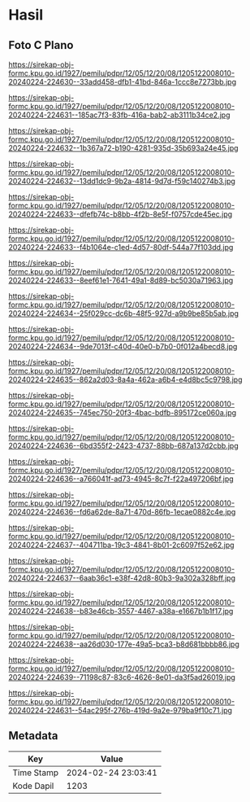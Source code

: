 # Hasil

## Foto C Plano

https://sirekap-obj-formc.kpu.go.id/1927/pemilu/pdpr/12/05/12/20/08/1205122008010-20240224-224630--33add458-dfb1-41bd-846a-1ccc8e7273bb.jpg

https://sirekap-obj-formc.kpu.go.id/1927/pemilu/pdpr/12/05/12/20/08/1205122008010-20240224-224631--185ac7f3-83fb-416a-bab2-ab3111b34ce2.jpg

https://sirekap-obj-formc.kpu.go.id/1927/pemilu/pdpr/12/05/12/20/08/1205122008010-20240224-224632--1b367a72-b190-4281-935d-35b693a24e45.jpg

https://sirekap-obj-formc.kpu.go.id/1927/pemilu/pdpr/12/05/12/20/08/1205122008010-20240224-224632--13dd1dc9-9b2a-4814-9d7d-f59c140274b3.jpg

https://sirekap-obj-formc.kpu.go.id/1927/pemilu/pdpr/12/05/12/20/08/1205122008010-20240224-224633--dfefb74c-b8bb-4f2b-8e5f-f0757cde45ec.jpg

https://sirekap-obj-formc.kpu.go.id/1927/pemilu/pdpr/12/05/12/20/08/1205122008010-20240224-224633--f4b1064e-c1ed-4d57-80df-544a77f103dd.jpg

https://sirekap-obj-formc.kpu.go.id/1927/pemilu/pdpr/12/05/12/20/08/1205122008010-20240224-224633--8eef61e1-7641-49a1-8d89-bc5030a71963.jpg

https://sirekap-obj-formc.kpu.go.id/1927/pemilu/pdpr/12/05/12/20/08/1205122008010-20240224-224634--25f029cc-dc6b-48f5-927d-a9b9be85b5ab.jpg

https://sirekap-obj-formc.kpu.go.id/1927/pemilu/pdpr/12/05/12/20/08/1205122008010-20240224-224634--9de7013f-c40d-40e0-b7b0-0f012a4becd8.jpg

https://sirekap-obj-formc.kpu.go.id/1927/pemilu/pdpr/12/05/12/20/08/1205122008010-20240224-224635--862a2d03-8a4a-462a-a6b4-e4d8bc5c9798.jpg

https://sirekap-obj-formc.kpu.go.id/1927/pemilu/pdpr/12/05/12/20/08/1205122008010-20240224-224635--745ec750-20f3-4bac-bdfb-895172ce060a.jpg

https://sirekap-obj-formc.kpu.go.id/1927/pemilu/pdpr/12/05/12/20/08/1205122008010-20240224-224636--6bd355f2-2423-4737-88bb-687a137d2cbb.jpg

https://sirekap-obj-formc.kpu.go.id/1927/pemilu/pdpr/12/05/12/20/08/1205122008010-20240224-224636--a766041f-ad73-4945-8c7f-f22a497206bf.jpg

https://sirekap-obj-formc.kpu.go.id/1927/pemilu/pdpr/12/05/12/20/08/1205122008010-20240224-224636--fd6a62de-8a71-470d-86fb-1ecae0882c4e.jpg

https://sirekap-obj-formc.kpu.go.id/1927/pemilu/pdpr/12/05/12/20/08/1205122008010-20240224-224637--404711ba-19c3-4841-8b01-2c6097f52e62.jpg

https://sirekap-obj-formc.kpu.go.id/1927/pemilu/pdpr/12/05/12/20/08/1205122008010-20240224-224637--6aab36c1-e38f-42d8-80b3-9a302a328bff.jpg

https://sirekap-obj-formc.kpu.go.id/1927/pemilu/pdpr/12/05/12/20/08/1205122008010-20240224-224638--b83e46cb-3557-4467-a38a-e1667b1b1f17.jpg

https://sirekap-obj-formc.kpu.go.id/1927/pemilu/pdpr/12/05/12/20/08/1205122008010-20240224-224638--aa26d030-177e-49a5-bca3-b8d681bbbb86.jpg

https://sirekap-obj-formc.kpu.go.id/1927/pemilu/pdpr/12/05/12/20/08/1205122008010-20240224-224639--71198c87-83c6-4626-8e01-da3f5ad26019.jpg

https://sirekap-obj-formc.kpu.go.id/1927/pemilu/pdpr/12/05/12/20/08/1205122008010-20240224-224631--54ac295f-276b-419d-9a2e-979ba9f10c71.jpg


## Metadata

| Key        | Value               |
| ---------- | ------------------- |
| Time Stamp | 2024-02-24 23:03:41 |
| Kode Dapil | 1203                |



